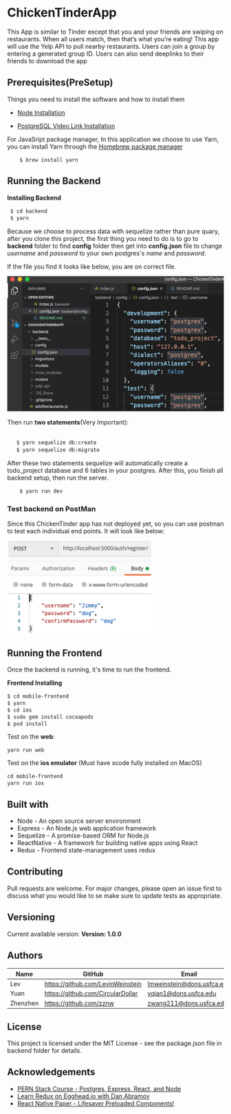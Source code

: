 # ChickenTinderApp

This App is similar to Tinder except that you and your friends are swiping on restaurants. When all users match, then that’s what you’re eating! This app will use the Yelp API to pull nearby restaurants. Users can join a group by entering a generated group ID. Users can also send deeplinks to their friends to download the app

## Prerequisites(PreSetup)

Things you need to install the software and how to install them

- [Node Installation](https://nodejs.org/en/)

* [PostgreSQL Video Link Installation](https://www.youtube.com/watch?v=fZQI7nBu32M)

For JavaSript package manager, In this application we choose to use Yarn, you can install Yarn through the [Homebrew package manager](https://brew.sh/)

```
    $ brew install yarn
```

## Running the Backend

**Installing Backend**

```bash
 $ cd backend
 $ yarn
```

Because we choose to process data with sequelize rather than pure quary, after you clone this project, the first thing you need to do is to go to **backend** folder to find **config** folder then get into **config.json** file to change _username_ and _password_ to your own postgres's _name_ and _password_.

If the file you find it looks like below, you are on correct file.

![development](development.png)

Then run **two statements**(Very Important):

```bash

   $ yarn sequelize db:create
   $ yarn sequelize db:migrate

```

After these two statements sequelize will automatically create a todo_project database and 6 tables in your postgres. After this, you finish all backend setup, then run the server.

```bash
    $ yarn run dev
```

### Test backend on PostMan

Since this ChickenTinder app has not deployed yet, so you can use postman to test each individual end points.
It will look like below:

![postman](postman.png)

## Running the Frontend

Once the backend is running, it's time to run the frontend.

**Frontend Installing**

```
$ cd mobile-frontend
$ yarn
$ cd ios
$ sudo gem install cocoapods
$ pod install

```

Test on the **web**:

```
yarn run web
```

Test on the **ios emulator** (Must have xcode fully installed on MacOS)

```
cd mobile-frontend
yarn run ios
```

## Built with

- Node - An open source server environment
- Express - An Node.js web application framework
- Sequelize - A promise-based ORM for Node.js
- ReactNative - A framework for building native apps using React
- Redux - Frontend state-management uses redux

## Contributing

Pull requests are welcome. For major changes, please open an issue first to discuss what you would like to se make sure to update tests as appropriate.

## Versioning

Current available version: **Version: 1.0.0**

## Authors

| Name     | GitHub                            | Email                      |
| -------- | --------------------------------- | -------------------------- |
| Lev      | https://github.com/LevinWeinstein | lmweinstein@dons.usfca.edu |
| Yuan     | https://github.com/CircularDollar | yqian1@dons.usfca.edu      |
| Zhenzhen | https://github.com/zznw           | zwang211@dons.usfca.edu    |

## License
 
This project is licensed under the MIT License - see the package.json file in backend folder for details.
 
## Acknowledgements

- [PERN Stack Course - Postgres, Express, React, and Node](https://www.youtube.com/watch?v=ldYcgPKEZC8&t=193s)
- [Learn Redux on Egghead.io with Dan Abramov](https://egghead.io/courses/getting-started-with-redux)
- [React Native Paper - Lifesaver Preloaded Components!](https://callstack.github.io/react-native-paper/)
